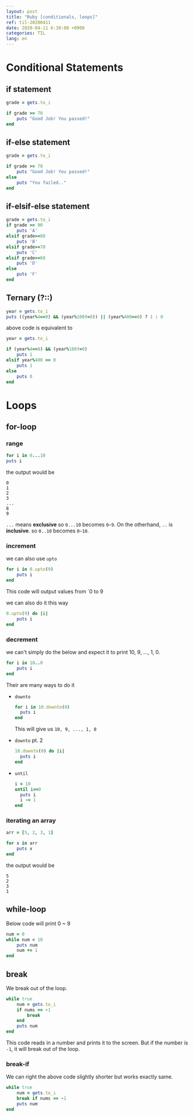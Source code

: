 ```yaml
---
layout: post
title: "Ruby [conditionals, loops]"
ref: til-20200411
date: 2020-04-11 6:30:00 +0900
categories: TIL
lang: en
---
```


# Conditional Statements

## if statement

```rb
grade = gets.to_i

if grade >= 70
    puts "Good Job! You passed!"
end
```

## if-else statement
```rb
grade = gets.to_i

if grade >= 70
    puts "Good Job! You passed!"
else
    puts "You failed.."
end
```

## if-elsif-else statement
```rb
grade = gets.to_i
if grade >= 90
    puts 'A'
elsif grade>=80
    puts 'B'
elsif grade>=70
    puts 'C'
elsif grade>=60
    puts 'D'
else
    puts 'F'
end
```

## Ternary (?::)
```rb
year = gets.to_i
puts ((year%4==0) && (year%100!=0)) || (year%400==0) ? 1 : 0
```

above code is equivalent to
```rb
year = gets.to_i

if (year%4==0) && (year%100!=0)
	puts 1
elsif year%400 == 0
	puts 1
else
	puts 0
end
```

# Loops

## for-loop
### range
```rb
for i in 0...10
puts i
```

the output would be
```
0
1
2
3
...
8
9
```

`...` means **exclusive** so `0...10` becomes `0~9`.
On the otherhand, `..` is **inclusive**. so `0..10` becomes `0~10`.

### increment
we can also use `upto` 

```rb
for i in 0.upto(9)
    puts i
end
```

This code will output values from `0 to 9

we can also do it this way
```rb
0.upto(9) do |i|
    puts i
end
```

### decrement
we can't simply do the below and expect it to print 10, 9, ..., 1, 0.

```rb
for i in 10..0
    puts i
end
```

Their are many ways to do it
- `downto`
  ```rb
  for i in 10.downto(0)
    puts i
  end
  ```
  This will give us `10, 9, ..., 1, 0`

- `downto` pt. 2
  ```rb
  10.downto(0) do |i|
    puts i
  end
  ```

- `until`
  ```rb
  i = 10
  until i==0
    puts i
    i -= 1
  end
  ```

### iterating an array
```rb
arr = [5, 2, 3, 1]

for x in arr
    puts x
end
```

the output would be
```
5
2
3
1
```

## while-loop
Below code will print 0 ~ 9

```rb
num = 0
while num < 10
    puts num
    num += 1
end
```

## break
We break out of the loop. 

```rb
while true
    num = gets.to_i
    if nums == -1
        break
    end
    puts num
end
```
This code reads in a number and prints it to the screen. But if the number is `-1`, it will break out of the loop.

### break-if

We can right the above code slightly shorter but works exactly same.
```rb
while true
    num = gets.to_i
    break if nums == -1
    puts num
end
```
